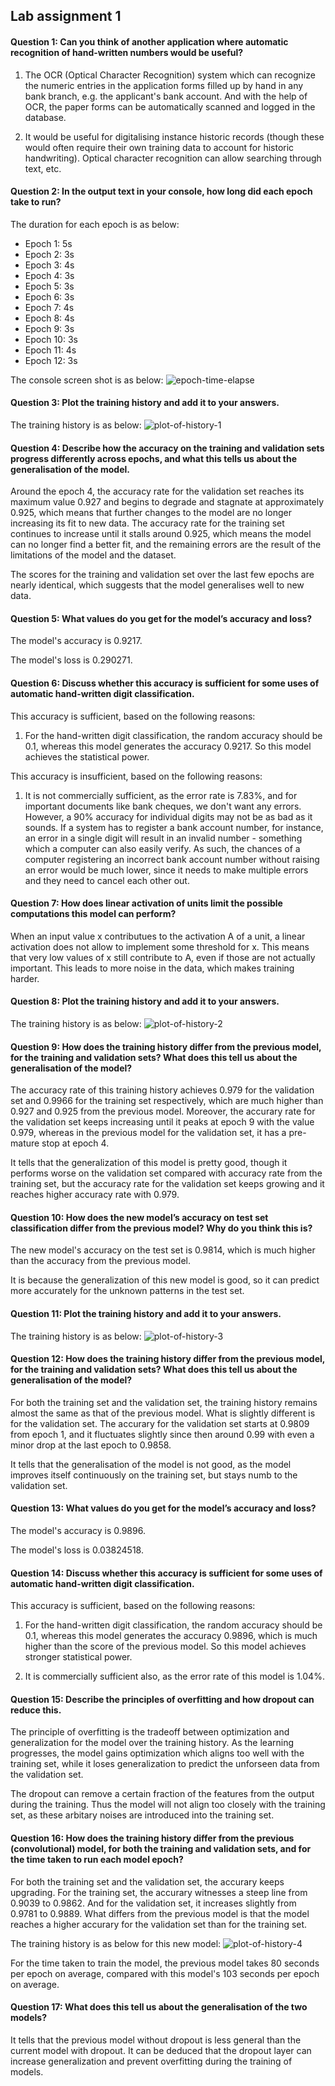 ## Lab assignment 1


#### Question 1: Can you think of another application where automatic recognition of hand-written numbers would be useful?

1. The OCR (Optical Character Recognition) system which can recognize the numeric entries in the application forms filled up by hand in any bank branch, e.g. the applicant's bank account. And with the help of OCR, the paper forms can be automatically scanned and logged in the database.

2. It would be useful for digitalising instance historic records (though these would often require their own training data to account for historic handwriting). Optical character recognition can allow searching through text, etc.


#### Question 2: In the output text in your console, how long did each epoch take to run?

The duration for each epoch is as below:
* Epoch 1: 5s
* Epoch 2: 3s
* Epoch 3: 4s
* Epoch 4: 3s
* Epoch 5: 3s
* Epoch 6: 3s
* Epoch 7: 4s
* Epoch 8: 4s
* Epoch 9: 3s
* Epoch 10: 3s
* Epoch 11: 4s
* Epoch 12: 3s

The console screen shot is as below:
![epoch-time-elapse](./pix/epoch-time-elapse.png)


#### Question 3: Plot the training history and add it to your answers.

The training history is as below:
![plot-of-history-1](./pix/plot-of-history-1.png)


#### Question 4: Describe how the accuracy on the training and validation sets progress differently across epochs, and what this tells us about the generalisation of the model. 

Around the epoch 4, the accuracy rate for the validation set reaches its maximum value 0.927 and begins to degrade and stagnate at approximately 0.925, which means that further changes to the model are no longer increasing its fit to new data. The accuracy rate for the training set continues to increase until it stalls around 0.925, which means the model can no longer find a better fit, and the remaining errors are the result of the limitations of the model and the dataset.

The scores for the training and validation set over the last few epochs are nearly identical, which suggests that the model generalises well to new data.


#### Question 5: What values do you get for the model’s accuracy and loss? 

The model's accuracy is 0.9217.

The model's loss is 0.290271.


#### Question 6: Discuss whether this accuracy is sufficient for some uses of automatic hand-written digit classification. 

This accuracy is sufficient, based on the following reasons:
1. For the hand-written digit classification, the random accuracy should be 0.1, whereas this model generates the accuracy 0.9217. So this model achieves the statistical power.

This accuracy is insufficient, based on the following reasons:
1. It is not commercially sufficient, as the error rate is 7.83%, and for important documents like bank cheques, we don't want any errors. However, a 90% accuracy for individual digits may not be as bad as it sounds. If a system has to register a bank account number, for instance, an error in a single digit will result in an invalid number - something which a computer can also easily verify. As such, the chances of a computer registering an incorrect bank account number without raising an error would be much lower, since it needs to make multiple errors and they need to cancel each other out.

#### Question 7:  How does linear activation of units limit the possible computations this model can perform?

When an input value x contributues to the activation A of a unit, a linear activation does not allow to implement some threshold for x. This means that very low values of x still contribute to A, even if those are not actually important. This leads to more noise in the data, which makes training harder.

#### Question 8: Plot the training history and add it to your answers.

The training history is as below:
![plot-of-history-2](./pix/plot-of-history-2.png)


#### Question 9: How does the training history differ from the previous model, for the training and validation sets? What does this tell us about the generalisation of the model?

The accuracy rate of this training history achieves 0.979 for the validation set and 0.9966 for the training set respectively, which are much higher than 0.927 and 0.925 from the previous model. Moreover, the accurary rate for the validation set keeps increasing until it peaks at epoch 9 with the value 0.979, whereas in the previous model for the validation set, it has a pre-mature stop at epoch 4.

It tells that the generalization of this model is pretty good, though it performs worse on the validation set compared with accuracy rate from the training set, but the accuracy rate for the validation set keeps growing and it reaches higher accuracy rate with 0.979.


#### Question 10: How does the new model’s accuracy on test set classification differ from the previous model? Why do you think this is?

The new model's accuracy on the test set is 0.9814, which is much higher than the accuracy from the previous model.

It is because the generalization of this new model is good, so it can predict more accurately for the unknown patterns in the test set.


#### Question 11: Plot the training history and add it to your answers.

The training history is as below:
![plot-of-history-3](./pix/plot-of-history-3.png)


#### Question 12: How does the training history differ from the previous model, for the training and validation sets? What does this tell us about the generalisation of the model?

For both the training set and the validation set, the training history remains almost the same as that of the previous model. What is slightly different is for the validation set. The accurary for the validation set starts at 0.9809 from epoch 1, and it fluctuates slightly since then around 0.99 with even a minor drop at the last epoch to 0.9858.

It tells that the generalisation of the model is not good, as the model improves itself continuously on the training set, but stays numb to the validation set. 


#### Question 13: What values do you get for the model’s accuracy and loss? 

The model's accuracy is 0.9896.

The model's loss is 0.03824518.


#### Question 14: Discuss whether this accuracy is sufficient for some uses of automatic hand-written digit classification.

This accuracy is sufficient, based on the following reasons:
1. For the hand-written digit classification, the random accuracy should be 0.1, whereas this model generates the accuracy 0.9896, which is much higher than the score of the previous model. So this model achieves stronger statistical power.

2. It is commercially sufficient also, as the error rate of this model is 1.04%.


#### Question 15: Describe the principles of overfitting and how dropout can reduce this.

The principle of overfitting is the tradeoff between optimization and generalization for the model over the training history. As the learning progresses, the model gains optimization which aligns too well with the training set, while it loses generalization to predict the unforseen data from the validation set.

The dropout can remove a certain fraction of the features from the output during the training. Thus the model will not align too closely with the training set, as these arbitary noises are introduced into the training set.


#### Question 16: How does the training history differ from the previous (convolutional) model, for both the training and validation sets, and for the time taken to run each model epoch?

For both the training set and the validation set, the accurary keeps upgrading. For the training set, the accurary witnesses a steep line from 0.9039 to 0.9862. And for the validation set, it increases slightly from 0.9781 to 0.9889. What differs from the previous model is that the model reaches a higher accurary for the validation set than for the training set.

The training history is as below for this new model:
![plot-of-history-4](./pix/plot-of-history-4.png)

For the time taken to train the model, the previous model takes 80 seconds per epoch on average, compared with this model's 103 seconds per epoch on average.


#### Question 17: What does this tell us about the generalisation of the two models? 

It tells that the previous model without dropout is less general than the current model with dropout. It can be deduced that the dropout layer can increase generalization and prevent overfitting during the training of models.



